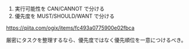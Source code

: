 1. 実行可能性を CAN/CANNOT で分ける
2. 優先度を MUST/SHOULD/WANT で分ける

https://qiita.com/ogix/items/fc493a0775900e02fbca

厳密にタスクを整理するなら、優先度ではなく優先順位を一意につけるべき。
